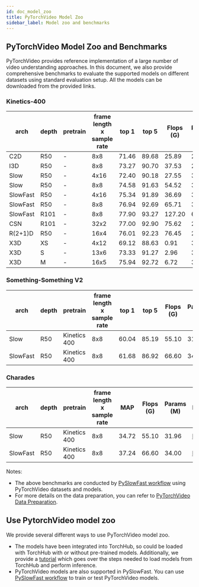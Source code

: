 ```yaml
---
id: doc_model_zoo
title: PyTorchVideo Model Zoo
sidebar_label: Model zoo and benchmarks
---
```


## PyTorchVideo Model Zoo and Benchmarks

PyTorchVideo provides reference implementation of a large number of video understanding approaches. In this document, we also provide comprehensive benchmarks to evaluate the supported models on different datasets using standard evaluation setup. All the models can be downloaded from the provided links.

### Kinetics-400

arch     | depth | pretrain | frame length x sample rate | top 1 | top 5 | Flops (G) | Params (M) | Model                                                                                             
-------- | ----- | -------- | -------------------------- | ----- | ----- | --------- | ---------- | --------------------------------------------------------------------------------------------------
C2D      | R50   | \-       | 8x8                        | 71.46 | 89.68 | 25.89     | 24.33      | [link](https://dl.fbaipublicfiles.com/pytorchvideo/model_zoo/kinetics/C2D\_8x8\_R50.pyth)      
I3D      | R50   | \-       | 8x8                        | 73.27 | 90.70 | 37.53     | 28.04      | [link](https://dl.fbaipublicfiles.com/pytorchvideo/model_zoo/kinetics/I3D\_8x8\_R50.pyth)      
Slow     | R50   | \-       | 4x16                       | 72.40 | 90.18 | 27.55     | 32.45      | [link](https://dl.fbaipublicfiles.com/pytorchvideo/model_zoo/kinetics/SLOW\_4x16\_R50.pyth)    
Slow     | R50   | \-       | 8x8                        | 74.58 | 91.63 | 54.52     | 32.45      | [link](https://dl.fbaipublicfiles.com/pytorchvideo/model_zoo/kinetics/SLOW\_8x8\_R50.pyth)     
SlowFast | R50   | \-       | 4x16                       | 75.34 | 91.89 | 36.69     | 34.48      | [link](https://dl.fbaipublicfiles.com/pytorchvideo/model_zoo/kinetics/SLOWFAST\_4x16\_R50.pyth)
SlowFast | R50   | \-       | 8x8                        | 76.94 | 92.69 | 65.71     | 34.57      | [link](https://dl.fbaipublicfiles.com/pytorchvideo/model_zoo/kinetics/SLOWFAST\_8x8\_R50.pyth) 
SlowFast | R101  | \-       | 8x8                        | 77.90 | 93.27 | 127.20    | 62.83      | [link](https://dl.fbaipublicfiles.com/pytorchvideo/model_zoo/kinetics/SLOWFAST\_8x8\_R101.pyth)
CSN      | R101  | \-       | 32x2                       | 77.00 | 92.90 | 75.62     | 22.21      | [link](https://dl.fbaipublicfiles.com/pytorchvideo/model_zoo/kinetics/CSN\_32x2\_R101.pyth)    
R(2+1)D  | R50   | \-       | 16x4                       | 76.01 | 92.23 | 76.45     | 28.11      | [link](https://dl.fbaipublicfiles.com/pytorchvideo/model_zoo/kinetics/R2PLUS1D\_16x4\_R50.pyth)
X3D      | XS    | \-       | 4x12                       | 69.12 | 88.63 | 0.91      | 3.79       | [link](https://dl.fbaipublicfiles.com/pytorchvideo/model_zoo/kinetics/X3D\_XS.pyth)            
X3D      | S     | \-       | 13x6                       | 73.33 | 91.27 | 2.96      | 3.79       | [link](https://dl.fbaipublicfiles.com/pytorchvideo/model_zoo/kinetics/X3D\_S.pyth)             
X3D      | M     | \-       | 16x5                       | 75.94 | 92.72 | 6.72      | 3.79       | [link](https://dl.fbaipublicfiles.com/pytorchvideo/model_zoo/kinetics/X3D\_M.pyth)    

### Something-Something V2
| arch     | depth | pretrain     | frame length x sample rate | top 1 | top 5 | Flops (G) | Params (M) | Model |
| -------- | ----- | ------------ | -------------------------- | ----- | ----- | --------- | ---------- | ----- |
| Slow     | R50   | Kinetics 400 | 8x8                        | 60.04 | 85.19 | 55.10     | 31.96      | [link](https://dl.fbaipublicfiles.com/pytorchvideo/model_zoo/ssv2/SLOW\_8x8\_R50.pyth)  |
| SlowFast | R50   | Kinetics 400 | 8x8                        | 61.68 | 86.92 | 66.60     | 34.04      | [link](https://dl.fbaipublicfiles.com/pytorchvideo/model_zoo/ssv2/SLOWFAST\_8x8\_R50.pyth)   |


### Charades
| arch     | depth | pretrain     | frame length x sample rate | MAP   | Flops (G) | Params (M) | Model |
| -------- | ----- | ------------ | ---------------- | ----- | --------- | ---------- | ----- |
| Slow     | R50   | Kinetics 400 | 8x8              | 34.72 | 55.10     | 31.96      | [link](https://dl.fbaipublicfiles.com/pytorchvideo/model_zoo/charades/SLOW\_8x8\_R50.pyth)  |
| SlowFast | R50   | Kinetics 400 | 8x8              | 37.24 | 66.60     | 34.00      | [link](https://dl.fbaipublicfiles.com/pytorchvideo/model_zoo/charades/SLOWFAST\_8x8\_R50.pyth)   |


Notes:
* The above benchmarks are conducted by [PySlowFast workflow]() using PyTorchVideo datasets and models.
* For more details on the data preparation, you can refer to [PyTorchVideo Data Preparation](doc_model_zoo_data).


## Use PytorchVideo model zoo
We provide several different ways to use PyTorchVideo model zoo.
* The models have been integrated into TorchHub, so could be loaded with TorchHub with or without pre-trained models. Additionally, we provide a [tutorial]() which goes over the steps needed to load models from TorchHub and perform inference.
* PyTorchVideo models are also supported in PySlowFast. You can use [PySlowFast workflow]() to train or test PyTorchVideo models. 